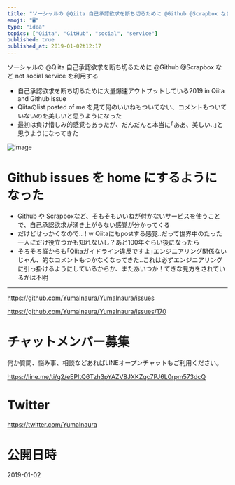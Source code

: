 ```yaml
---
title: "ソーシャルの @Qiita 自己承認欲求を断ち切るために @Github @Scrapbox など not social service を"
emoji: "🖥"
type: "idea"
topics: ["Qiita", "GitHub", "social", "service"]
published: true
published_at: 2019-01-02t12:17
---
```


ソーシャルの @Qiita 自己承認欲求を断ち切るために @Github @Scrapbox など not social service を利用する

- 自己承認欲求を断ち切るために大量爆速アウトプットしている2019 in Qiita and Github issue
- Qiitaのlist posted of me を見て何のいいねもついてない、コメントもついていないのを美しいと思うようになった
- 最初は負け惜しみ的感覚もあったが、だんだんと本当に｢ああ、美しい‥｣と思うようになってきた

![image](https://user-images.githubusercontent.com/13635059/50579322-5cb12d80-0e87-11e9-92f8-b3fa5fd1e7c5.png)

# Github issues を home にするようになった

- Github や Scrapboxなど、そもそもいいねが付かないサービスを使うことで、自己承認欲求が湧き上がらない感覚が分かってくる
- だけどせっかくなので‥！w Qiitaにもpostする感覚‥だって世界中のたった一人にだけ役立つかも知れないし？あと100年ぐらい後になったら
- そろそろ誰からも｢Qiitaガイドライン違反ですよ｣エンジニアリング関係ないじゃん、的なコメントもつかなくなってきた‥これは必ずエンジニアリングに引っ掛けるようにしているからか、またあいつか！てきな見方をされているかは不明


---

https://github.com/YumaInaura/YumaInaura/issues

https://github.com/YumaInaura/YumaInaura/issues/170








<!-- Update From Qiita API -->

# チャットメンバー募集


何か質問、悩み事、相談などあればLINEオープンチャットもご利用ください。

https://line.me/ti/g2/eEPltQ6Tzh3pYAZV8JXKZqc7PJ6L0rpm573dcQ





# Twitter


https://twitter.com/YumaInaura


<!-- Update From Qiita API -->



# 公開日時

2019-01-02
